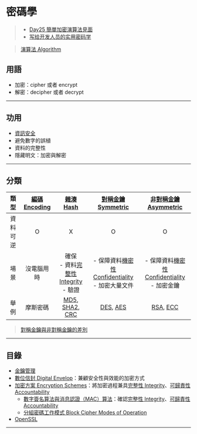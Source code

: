 # 密碼學
>- [Day25 簡單加密演算法見面](https://ithelp.ithome.com.tw/articles/10188698)
>- [写给开发人员的实用密码学](https://thiscute.world/posts/practical-cryptography-basics-1/)

>[演算法 Algorithm](演算法/演算法%20Algorithm.md)

## 用語
-   加密：cipher 或者 encrypt
-   解密：decipher 或者 decrypt

---
## 功用
- [資訊安全](演算法/資訊安全.md)
- 避免數字的誤植
- 資料的完整性
- 隱藏明文：加密與解密



---
## 分類


|類型|[編碼 Encoding](演算法/編碼%20Encoding.md)| [雜湊 Hash](演算法/雜湊%20Hash.md) |[對稱金鑰 Symmetric](演算法/對稱金鑰%20Symmetric.md)|[非對稱金鑰 Asymmetric](演算法/非對稱金鑰%20Asymmetric.md)|
|:-:|:-:|:-:|:-:|:-:|
|資料可逆|O|X|O|O|
|場景|沒電腦用時|確保<br>- 資料[完整性 Integrity](演算法/完整性%20Integrity.md)<br> - 驗證|- 保障資料[機密性 Confidentiality](演算法/機密性%20Confidentiality.md)<br>- 加密大量文件|- 保障資料[機密性 Confidentiality](演算法/機密性%20Confidentiality.md)<br>- 加密金鑰|
|舉例|摩斯密碼|[MD5](演算法/MD5.md), [SHA2](演算法/SHA2.md), [CRC](演算法/CRC.md)|[DES](演算法/DES.md), [AES](演算法/AES.md)|[RSA](演算法/RSA.md), [ECC](演算法/ECC.md)|

> [對稱金鑰與非對稱金鑰的差別](演算法/對稱金鑰與非對稱金鑰的差別.md)

---



## 目錄

- [金鑰管理](演算法/金鑰管理.md)
- [數位信封 Digital Envelop](演算法/數位信封%20Digital%20Envelop.md)：兼顧安全性與效能的加密方式
- [加密方案 Encryption Schemes](演算法/加密方案%20Encryption%20Schemes.md)：將加密過程兼具[完整性 Integrity](演算法/完整性%20Integrity.md)、[可歸責性 Accountability](演算法/可歸責性%20Accountability.md)
	- [數字簽名算法與消息認證（MAC）算法](演算法/數字簽名算法與消息認證（MAC）算法.md)：確認[完整性 Integrity](演算法/完整性%20Integrity.md)、[可歸責性 Accountability](演算法/可歸責性%20Accountability.md)
	- [分組密碼工作模式 Block Cipher Modes of Operation](演算法/分組密碼工作模式%20Block%20Cipher%20Modes%20of%20Operation.md) 
- [OpenSSL](演算法/OpenSSL.md)

---
